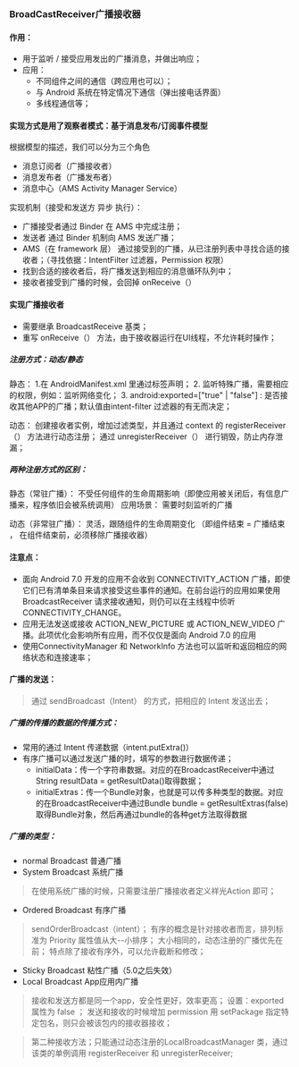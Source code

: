 ### BroadCastReceiver广播接收器
#### 作用：
+ 用于监听 / 接受应用发出的广播消息，并做出响应；
+ 应用：
	+ 不同组件之间的通信（跨应用也可以）；
	+  与 Android 系统在特定情况下通信（弹出接电话界面）
	+  多线程通信等；

#### 实现方式是用了观察者模式：基于消息发布/订阅事件模型

根据模型的描述，我们可以分为三个角色
+ 消息订阅者（广播接收者）
+ 消息发布者（广播发布者）
+ 消息中心（AMS  Activity Manager Service）

实现机制（接受和发送方 异步 执行）：
+ 广播接受者通过 Binder 在 AMS 中完成注册；
+ 发送者 通过 Binder 机制向  AMS 发送广播；
+ AMS（在 framework 层） 通过接受到的广播，从已注册列表中寻找合适的接收者；（寻找依据：IntentFilter 过滤器，Permission 权限）
+ 找到合适的接收者后，将广播发送到相应的消息循环队列中；
+ 接收者接受到广播的时候，会回掉 onReceive（）

#### 实现广播接收者
+ 需要继承 BroadcastReceive 基类；
+ 重写 onReceive（） 方法，由于接收器运行在UI线程，不允许耗时操作；

##### 注册方式：动态/静态
静态：
1.在  AndroidManifest.xml 里通过标签声明；
2. 监听特殊广播，需要相应的权限，例如：监听网络变化；
3. android:exported=["true"	|	"false"] : 是否接收其他APP的广播；默认值由intent-filter 过滤器的有无而决定；

动态：
创建接收者实例，增加过滤类型，并且通过 context 的 registerReceiver（） 方法进行动态注册；
通过 unregisterReceiver（） 进行销毁，防止内存泄漏；

##### 两种注册方式的区别：
静态（常驻广播）：
不受任何组件的生命周期影响（即使应用被关闭后，有信息广播来，程序依旧会被系统调用）
应用场景： 需要时刻监听的广播

动态（非常驻广播）：
 灵活，跟随组件的生命周期变化
（即组件结束 = 广播结束 ， 在组件结束前，必须移除广播接收器）

#### 注意点：
+ 面向 Android 7.0 开发的应用不会收到 CONNECTIVITY_ACTION 广播，即使它们已有清单条目来请求接受这些事件的通知。在前台运行的应用如果使用  BroadcastReceiver 请求接收通知，则仍可以在主线程中侦听 CONNECTIVITY_CHANGE。
+ 应用无法发送或接收 ACTION_NEW_PICTURE 或 ACTION_NEW_VIDEO 广播。此项优化会影响所有应用，而不仅仅是面向 Android 7.0 的应用
+ 使用ConnectivityManager 和 NetworkInfo 方法也可以监听和返回相应的网络状态和连接速率；

#### 广播的发送：
> 通过 sendBroadcast（Intent） 的方式，把相应的 Intent 发送出去；

##### 广播的传播的数据的传播方式：
+ 常用的通过 Intent 传递数据（intent.putExtra()）
+  有序广播可以通过发送广播的时，填写的参数进行数据传递；
	+  initialData：传一个字符串数据。对应的在BroadcastReceiver中通过String resultData = getResultData()取得数据；
	+  initialExtras：传一个Bundle对象，也就是可以传多种类型的数据。对应的在BroadcastReceiver中通过Bundle bundle = getResultExtras(false)取得Bundle对象，然后再通过bundle的各种get方法取得数据
 
#####  广播的类型：
+ normal Broadcast 普通广播
+ System Broadcast 系统广播
> 在使用系统广播的时候，只需要注册广播接收者定义祥光Action 即可；


+ Ordered Broadcast 有序广播
> sendOrderBroadcast（intent）；
> 有序的概念是针对接收者而言，排列标准为 Priority 属性值从大--小排序；
> 大小相同的，动态注册的广播优先在前；
> 特点除了接收有序外，可以允许截断和修改；

+ Sticky Broadcast 粘性广播（5.0之后失效）
+ Local Broadcast App应用内广播
> 接收和发送方都是同一个app，安全性更好，效率更高；
> 设置：exported 属性为 false ；
> 发送和接收的时候增加 permission
> 用 setPackage 指定特定包名，则只会被该包内的接收器接收；

> 第二种接收方法；只能通过动态注册的LocalBroadcastManager 类，通过该类的单例调用 registerReceiver 和 unregisterReceiver;



